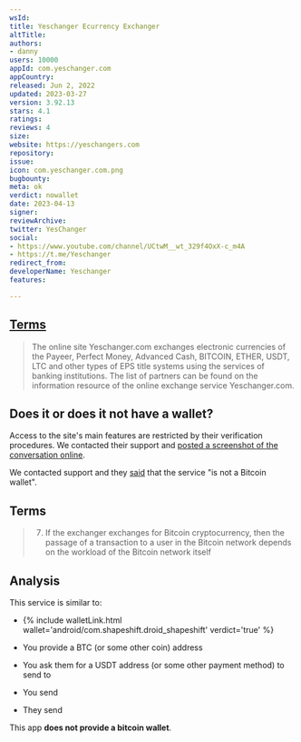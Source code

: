 ```yaml
---
wsId: 
title: Yeschanger Ecurrency Exchanger
altTitle: 
authors:
- danny
users: 10000
appId: com.yeschanger.com
appCountry: 
released: Jun 2, 2022
updated: 2023-03-27
version: 3.92.13
stars: 4.1
ratings: 
reviews: 4
size: 
website: https://yeschangers.com
repository: 
issue: 
icon: com.yeschanger.com.png
bugbounty: 
meta: ok
verdict: nowallet
date: 2023-04-13
signer: 
reviewArchive: 
twitter: YesChanger
social:
- https://www.youtube.com/channel/UCtwM__wt_329f4OxX-c_m4A
- https://t.me/Yeschanger
redirect_from: 
developerName: Yeschanger
features: 

---
```


## [Terms](https://yeschangers.com/terms.php) 

> The online site Yeschanger.com exchanges electronic currencies of the Payeer, Perfect Money, Advanced Cash, BITCOIN, ETHER, USDT, LTC and other types of EPS title systems using the services of banking institutions. The list of partners can be found on the information resource of the online exchange service Yeschanger.com.

## Does it or does it not have a wallet?

Access to the site's main features are restricted by their verification procedures. We contacted their support and [posted a screenshot of the conversation online](https://twitter.com/BitcoinWalletz/status/1646410702188613633). 

We contacted support and they [said](https://twitter.com/BitcoinWalletz/status/1646424060900024321) that the service "is not a Bitcoin wallet".

## Terms 

> 7. If the exchanger exchanges for Bitcoin cryptocurrency, then the passage of a transaction to a user in the Bitcoin network depends on the workload of the Bitcoin network itself

## Analysis 

This service is similar to:

- {% include walletLink.html wallet='android/com.shapeshift.droid_shapeshift' verdict='true' %}

- You provide a BTC (or some other coin) address
- You ask them for a USDT address (or some other payment method) to send to
- You send
- They send

This app **does not provide a bitcoin wallet**.

